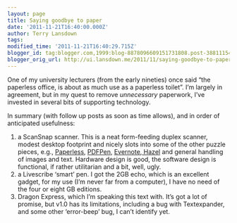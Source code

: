 ```yaml
---
layout: page
title: Saying goodbye to paper
date: '2011-11-21T16:40:00.000Z'
author: Terry Lansdown
tags: 
modified_time: '2011-11-21T16:40:29.715Z'
blogger_id: tag:blogger.com,1999:blog-8878096609151731808.post-3881115460869619236
blogger_orig_url: http://ui.lansdown.me/2011/11/saying-goodbye-to-paper.html
---
```


One of my university lecturers (from the early nineties) once said &#8220;the paperless office, is about as much use as a paperless toilet&#8221;. I&#8217;m largely in agreement, but in my quest to remove <em>unnecessary</em> paperwork, I&#8217;ve invested in several bits of supporting technology. </p> <p>In summary (with follow up posts as soon as time allows), and in order of anticipated usefulness:</p> <ol><li>a ScanSnap scanner. This is a neat form-feeding duplex scanner, modest desktop footprint and nicely slots into some of the other puzzle pieces, e.g., <a href="http://www.marinersoftware.com/products/paperless/">Paperless</a>, <a href="http://www.smilesoftware.com/PDFpen/">PDFPen</a>, <a href="http://www.evernote.com/">Evernote</a>,<a href="http://www.noodlesoft.com/hazel.php"> Hazel</a> and general handling of images and text. Hardware design is good, the software design is functional, if rather utilitarian and a bit, well, ugly.</li><li>a Livescribe &#8216;smart&#8217; pen. I got the 2GB echo, which is an excellent gadget, for my use (I&#8217;m never far from a computer), I have no need of the four or eight GB editions.</li><li>Dragon Express, which I&#8217;m speaking this text with. It&#8217;s got a lot of promise, but v1.0 has its limitations, including a bug with Textexpander, and some other &#8216;error-beep&#8217; bug, I can&#8217;t identify yet.</li></ol>